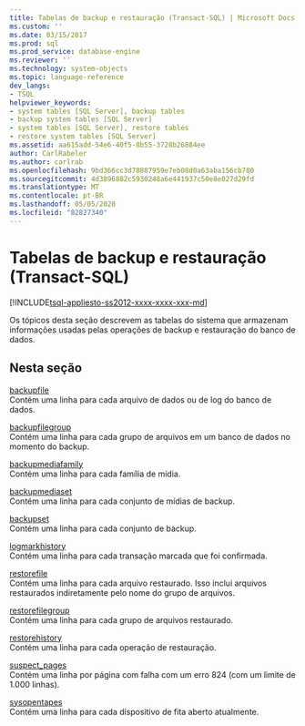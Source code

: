 ```yaml
---
title: Tabelas de backup e restauração (Transact-SQL) | Microsoft Docs
ms.custom: ''
ms.date: 03/15/2017
ms.prod: sql
ms.prod_service: database-engine
ms.reviewer: ''
ms.technology: system-objects
ms.topic: language-reference
dev_langs:
- TSQL
helpviewer_keywords:
- system tables [SQL Server], backup tables
- backup system tables [SQL Server]
- system tables [SQL Server], restore tables
- restore system tables [SQL Server]
ms.assetid: aa615add-54e6-40f5-8b55-3728b26884ee
author: CarlRabeler
ms.author: carlrab
ms.openlocfilehash: 9bd366cc3d78887959e7eb08d0a63aba156cb780
ms.sourcegitcommit: 4d3896882c5930248a6e441937c50e8e027d29fd
ms.translationtype: MT
ms.contentlocale: pt-BR
ms.lasthandoff: 05/05/2020
ms.locfileid: "82827340"
---
```

# <a name="backup-and-restore-tables-transact-sql"></a>Tabelas de backup e restauração (Transact-SQL)
[!INCLUDE[tsql-appliesto-ss2012-xxxx-xxxx-xxx-md](../../includes/tsql-appliesto-ss2012-xxxx-xxxx-xxx-md.md)]

  Os tópicos desta seção descrevem as tabelas do sistema que armazenam informações usadas pelas operações de backup e restauração do banco de dados.  
  
## <a name="in-this-section"></a>Nesta seção  
 [backupfile](../../relational-databases/system-tables/backupfile-transact-sql.md)  
 Contém uma linha para cada arquivo de dados ou de log do banco de dados.  
  
 [backupfilegroup](../../relational-databases/system-tables/backupfilegroup-transact-sql.md)  
 Contém uma linha para cada grupo de arquivos em um banco de dados no momento do backup.  
  
 [backupmediafamily](../../relational-databases/system-tables/backupmediafamily-transact-sql.md)  
 Contém uma linha para cada família de mídia.  
  
 [backupmediaset](../../relational-databases/system-tables/backupmediaset-transact-sql.md)  
 Contém uma linha para cada conjunto de mídias de backup.  
  
 [backupset](../../relational-databases/system-tables/backupset-transact-sql.md)  
 Contém uma linha para cada conjunto de backup.  
  
 [logmarkhistory](../../relational-databases/system-tables/logmarkhistory-transact-sql.md)  
 Contém uma linha para cada transação marcada que foi confirmada.  
  
 [restorefile](../../relational-databases/system-tables/restorefile-transact-sql.md)  
 Contém uma linha para cada arquivo restaurado. Isso inclui arquivos restaurados indiretamente pelo nome do grupo de arquivos.  
  
 [restorefilegroup](../../relational-databases/system-tables/restorefilegroup-transact-sql.md)  
 Contém uma linha para cada grupo de arquivos restaurado.  
  
 [restorehistory](../../relational-databases/system-tables/restorehistory-transact-sql.md)  
 Contém uma linha para cada operação de restauração.  
  
 [suspect_pages](../../relational-databases/system-tables/suspect-pages-transact-sql.md)  
 Contém uma linha por página com falha com um erro 824 (com um limite de 1.000 linhas).  
  
 [sysopentapes](../../relational-databases/system-tables/sysopentapes-transact-sql.md)  
 Contém uma linha para cada dispositivo de fita aberto atualmente.  
  
  

